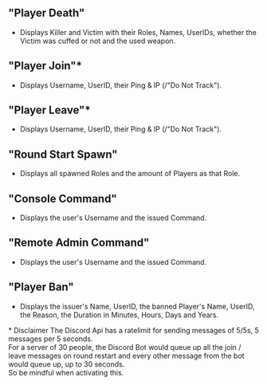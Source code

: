 ## "Player Death"
  - Displays Killer and Victim with their Roles, Names, UserIDs, whether the Victim was cuffed or not and the used weapon.
## "Player Join"*
  - Displays Username, UserID, their Ping & IP (/"Do Not Track").
## "Player Leave"*
  - Displays Username, UserID, their Ping & IP (/"Do Not Track").
## "Round Start Spawn"
  - Displays all spawned Roles and the amount of Players as that Role.
## "Console Command"
  - Displays the user's Username and the issued Command.
## "Remote Admin Command"
  - Displays the user's Username and the issued Command.
## "Player Ban"
  - Displays the issuer's Name, UserID, the banned Player's Name, UserID, the Reason, the Duration in Minutes, Hours, Days and Years.  

\* Disclaimer
The Discord Api has a ratelimit for sending messages of 5/5s, 5 messages per 5 seconds.  
For a server of 30 people, the Discord Bot would queue up all the join / leave messages on round restart and every other message from the bot would queue up, up to 30 seconds.  
So be mindful when activating this.
